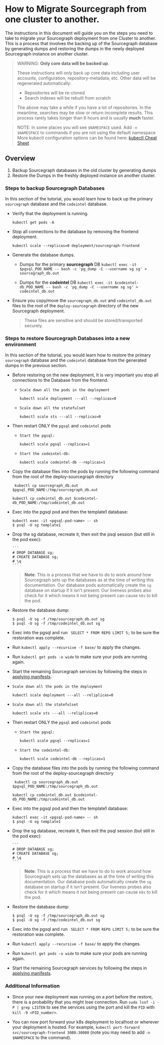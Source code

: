 # How to Migrate Sourcegraph from one cluster to another.

The instructions in this document will guide you on the steps you need to take to migrate your Sourcegraph deployment from one Cluster to another. This is a process that involves the backing up of the Sourcegraph database by generating dumps and restoring the dumps in the newly deployed Sourcegraph instance on another cluster.

> WARNING: **Only core data will be backed up**.
>
> These instructions will only back up core data including user accounts, configuration, repository-metadata, etc. Other data will be regenerated automatically:
>
> - Repositories will be re-cloned
> - Search indexes will be rebuilt from scratch
>
> The above may take a while if you have a lot of repositories. In the meantime, searches may be slow or return incomplete results. This process rarely takes longer than 6 hours and is usually **much** faster.

> NOTE: In some places you will see `$NAMESPACE` used. Add `-n $NAMESPACE` to commands if you are not using the default namespace
> More kubectl configuration options can be found here: [kubectl Cheat Sheet](https://kubernetes.io/docs/reference/kubectl/cheatsheet/)

## Overview

1. Backup Sourcegraph databases in the old cluster by generating dumps
2. Restore the Dumps in the freshly deployed instance on another cluster.

### Steps to backup Sourcegraph Databases

In this section of the tutorial, you would learn how to back up the primary `sourcegraph` database and the `codeintel` database.

- Verify that the deployment is running.

  `kubectl get pods -A`

- Stop all connections to the database by removing the frontend deployment.

  `kubectl scale --replicas=0 deployment/sourcegraph-frontend`

- Generate the database dumps.

  - Dumps for the primary **sourcegraph** DB
    `kubectl exec -it $pgsql_POD_NAME -- bash -c 'pg_dump -C --username sg sg' > sourcegraph_db.out`

  - Dumps for the **codeintel** DB
    `kubectl exec -it $codeintel-db_POD_NAME -- bash -c 'pg_dump -C --username sg sg' > codeintel_db.out`

- Ensure you copy/move the `sourcegraph_db.out` and `codeintel_db.out` files to the root of the `deploy-sourcegraph` directory of the new Sourcegraph deployment.
  > These files are sensitive and should be stored/transported securely.

### Steps to restore Sourcegraph Databases into a new environment

In this section of the tutorial, you would learn how to restore the primary `sourcegraph` database and the `codeintel` database from the generated dumps in the previous section.

- Before restoring on the new deployment, It is very important you stop all connections to the Database from the frontend.

  -     Scale down all the pods in the deployment
    `kubectl scale deployment ---all --replicas=0 `
  -     Scale down all the statefulset
    `kubectl scale sts ---all --replicas=0 `

- Then restart ONLY the `pgsql` and `codeintel` pods

  -     Start the pgsql:
    `kubectl scale pgsql --replicas=1 `
  -     Start the codeintel-db:
    `kubectl scale codeintel-db --replicas=1 `

- Copy the database files into the pods by running the following command from the root of the deploy-sourcegraph directory

  ` kubectl cp sourcegraph_db.out $pgsql_POD_NAME:/tmp/sourcegraph_db.out`

  `kubectl cp codeintel_db.out $codeintel-db_POD_NAME:/tmp/codeintel_db.out`

- Exec into the pgsql pod and then the template1 database:

  ```
  kubectl exec -it <pgsql-pod-name> -- sh
  $ psql -U sg template1
  ```

- Drop the sg database, recreate it, then exit the psql session (but still in the pod exec):

      ```
      # DROP DATABASE sg;
      # CREATE DATABASE sg;
      # \q
      ```

  > **Note**: This is a process that we have to do to work around how Sourcegraph sets up the databases as at the time of writing this documentation. Our database pods automatically create the `sg` database on startup if it isn't present. Our liveness probes also check for it which means it not being present can cause `k8s` to kill the pod.

- Restore the database dump:

  ```
  $ psql -U sg -f /tmp/sourcegraph_db.out sg
  $ psql -U sg -f /tmp/codeintel_db.out sg

  ```

- Exec into the pgsql and run ` SELECT * FROM REPO LIMIT 5;` to be sure the restoration was complete.

- Run `kubectl apply --recursive -f base/` to apply the changes.
- Run `kubectl get pods -o wide` to make sure your pods are running again.
- Start the remaining Sourcegraph services by following the steps in [applying manifests](https://docs.sourcegraph.com/admin/install/kubernetes/operations#applying-manifests).

*     Scale down all the pods in the deployment
  `kubectl scale deployment ---all --reliplicas=0 `
*     Scale down all the statefulset

  `kubectl scale sts ---all --reliplicas=0 `

* Then restart ONLY the `pgsql` and `codeintel` pods

  -     Start the pgsql:
    `kubectl scale pgsql --replicas=1 `
  -     Start the codeintel-db:
    `kubectl scale codeintel-db --replicas=1 `

* Copy the database files into the pods by running the following command from the root of the deploy-sourcegraph directory

  ` kubectl cp sourcegraph_db.out $pgsql_POD_NAME:/tmp/sourcegraph_db.out`

  `kubectl cp codeintel_db.out $codeintel-db_POD_NAME:/tmp/codeintel_db.out`

* Exec into the pgsql pod and then the template1 database:

  ```
  kubectl exec -it <pgsql-pod-name> -- sh
  $ psql -U sg template1
  ```

* Drop the sg database, recreate it, then exit the psql session (but still in the pod exec):

      ```
      # DROP DATABASE sg;
      # CREATE DATABASE sg;
      # \q
      ```

  > **Note**: This is a process that we have to do to work around how Sourcegraph sets up the databases as at the time of writing this documentation. Our database pods automatically create the `sg` database on startup if it isn't present. Our liveness probes also check for it which means it not being present can cause `k8s` to kill the pod.

* Restore the database dump:

  ```
  $ psql -U sg -f /tmp/sourcegraph_db.out sg
  $ psql -U sg -f /tmp/codeintel_db.out sg

  ```

* Exec into the pgsql and run ` SELECT * FROM REPO LIMIT 5;` to be sure the restoration was complete.

* Run `kubectl apply --recursive -f base/` to apply the changes.
* Run `kubectl get pods -o wide` to make sure your pods are running again.
* Start the remaining Sourcegraph services by following the steps in [applying manifests](https://docs.sourcegraph.com/admin/install/kubernetes/operations#applying-manifests).

### Additional Information

- Since your new deployment was running on a port before the restore, there is a probability that you might lose connection. Run `sudo lsof -i -P | grep LISTEN` to see the services using the port and kill the `PID` with `kill -9 <PID_number>`.

- You can now port forward your k8s deployment to localhost or wherever your deployment is hosted. For example, `kubectl port-forward svc/sourcegraph-frontend 3080:30080` (note you may need to add `-n $NAMESPACE` to the command).
